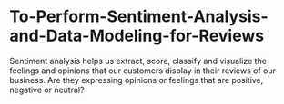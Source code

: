 # To-Perform-Sentiment-Analysis-and-Data-Modeling-for-Reviews
Sentiment analysis helps us extract, score, classify and visualize the feelings and opinions that our customers display in their reviews of our business. Are they expressing opinions or feelings that are positive, negative or neutral?
